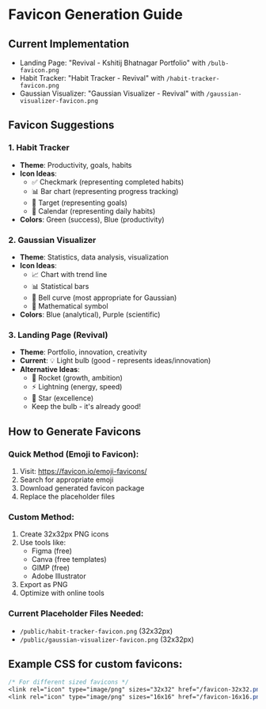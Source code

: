 # Favicon Generation Guide

## Current Implementation
- Landing Page: "Revival - Kshitij Bhatnagar Portfolio" with `/bulb-favicon.png`
- Habit Tracker: "Habit Tracker - Revival" with `/habit-tracker-favicon.png`
- Gaussian Visualizer: "Gaussian Visualizer - Revival" with `/gaussian-visualizer-favicon.png`

## Favicon Suggestions

### 1. Habit Tracker
- **Theme**: Productivity, goals, habits
- **Icon Ideas**: 
  - ✅ Checkmark (representing completed habits)
  - 📊 Bar chart (representing progress tracking)
  - 🎯 Target (representing goals)
  - 📅 Calendar (representing daily habits)
- **Colors**: Green (success), Blue (productivity)

### 2. Gaussian Visualizer
- **Theme**: Statistics, data analysis, visualization
- **Icon Ideas**:
  - 📈 Chart with trend line
  - 📊 Statistical bars
  - 🔔 Bell curve (most appropriate for Gaussian)
  - 📐 Mathematical symbol
- **Colors**: Blue (analytical), Purple (scientific)

### 3. Landing Page (Revival)
- **Theme**: Portfolio, innovation, creativity
- **Current**: 💡 Light bulb (good - represents ideas/innovation)
- **Alternative Ideas**:
  - 🚀 Rocket (growth, ambition)
  - ⚡ Lightning (energy, speed)
  - 🌟 Star (excellence)
  - Keep the bulb - it's already good!

## How to Generate Favicons

### Quick Method (Emoji to Favicon):
1. Visit: https://favicon.io/emoji-favicons/
2. Search for appropriate emoji
3. Download generated favicon package
4. Replace the placeholder files

### Custom Method:
1. Create 32x32px PNG icons
2. Use tools like:
   - Figma (free)
   - Canva (free templates)
   - GIMP (free)
   - Adobe Illustrator
3. Export as PNG
4. Optimize with online tools

### Current Placeholder Files Needed:
- `/public/habit-tracker-favicon.png` (32x32px)
- `/public/gaussian-visualizer-favicon.png` (32x32px)

## Example CSS for custom favicons:
```css
/* For different sized favicons */
<link rel="icon" type="image/png" sizes="32x32" href="/favicon-32x32.png">
<link rel="icon" type="image/png" sizes="16x16" href="/favicon-16x16.png">
```
